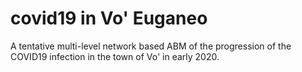 # covid19 in Vo' Euganeo

A tentative multi-level network based ABM of the progression of the COVID19 infection in the town of Vo' in early 2020. 
